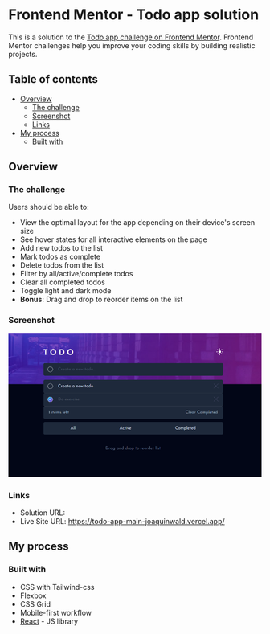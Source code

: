 # Frontend Mentor - Todo app solution

This is a solution to the [Todo app challenge on Frontend Mentor](https://www.frontendmentor.io/challenges/todo-app-Su1_KokOW). Frontend Mentor challenges help you improve your coding skills by building realistic projects. 

## Table of contents

- [Overview](#overview)
  - [The challenge](#the-challenge)
  - [Screenshot](#screenshot)
  - [Links](#links)
- [My process](#my-process)
  - [Built with](#built-with)


## Overview

### The challenge

Users should be able to:

- View the optimal layout for the app depending on their device's screen size
- See hover states for all interactive elements on the page
- Add new todos to the list
- Mark todos as complete
- Delete todos from the list
- Filter by all/active/complete todos
- Clear all completed todos
- Toggle light and dark mode
- **Bonus**: Drag and drop to reorder items on the list

### Screenshot

![](https://github.com/JoaquinWald/todo-app-main/blob/main/Todo-App.png)


### Links

- Solution URL: 
- Live Site URL: https://todo-app-main-joaquinwald.vercel.app/

## My process

### Built with

- CSS with Tailwind-css
- Flexbox
- CSS Grid
- Mobile-first workflow
- [React](https://reactjs.org/) - JS library
